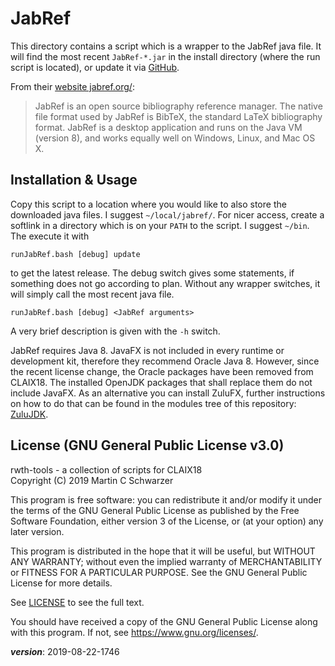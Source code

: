 # JabRef

This directory contains a script which is a wrapper to
the JabRef java file. 
It will find the most recent `JabRef-*.jar` in the install directory
(where the run script is located), 
or update it via [GitHub](https://github.com/JabRef/jabref).

From their [website jabref.org/](http://www.jabref.org/):

> JabRef is an open source bibliography reference manager. 
> The native file format used by JabRef is BibTeX, 
> the standard LaTeX bibliography format. 
> JabRef is a desktop application and runs on the Java VM (version 8), 
> and works equally well on Windows, Linux, and Mac OS X.

## Installation & Usage

Copy this script to a location where you would like to also store
the downloaded java files.
I suggest `~/local/jabref/`.
For nicer access, create a softlink in a directory which is on 
your `PATH` to the script.
I suggest `~/bin`.
The execute it with 
```
runJabRef.bash [debug] update 
```
to get the latest release.
The debug switch gives some statements, if something does not go according to plan.
Without any wrapper switches, it will simply call the most recent java file.

```
runJabRef.bash [debug] <JabRef arguments>
```
A very brief description is given with the `-h` switch.

JabRef requires Java 8.
JavaFX is not included in every runtime or development kit, 
therefore they recommend Oracle Java 8. 
However, since the recent license change, the Oracle packages have been removed from CLAIX18.
The installed OpenJDK packages that shall replace them do not include JavaFX.
As an alternative you can install ZuluFX, further instructions on how to do that can be found
in the modules tree of this repository: [ZuluJDK](../../modules/modulefiles/source/zulujdk/README.md).


## License (GNU General Public License v3.0)

rwth-tools - a collection of scripts for CLAIX18  
Copyright (C) 2019 Martin C Schwarzer

This program is free software: you can redistribute it and/or modify
it under the terms of the GNU General Public License as published by
the Free Software Foundation, either version 3 of the License, or
(at your option) any later version.

This program is distributed in the hope that it will be useful,
but WITHOUT ANY WARRANTY; without even the implied warranty of
MERCHANTABILITY or FITNESS FOR A PARTICULAR PURPOSE.  See the
GNU General Public License for more details.

See [LICENSE](../../LICENSE) to see the full text.

You should have received a copy of the GNU General Public License
along with this program.  If not, see <https://www.gnu.org/licenses/>.

___version___: 2019-08-22-1746
